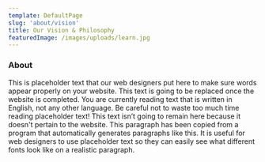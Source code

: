 ```yaml
---
template: DefaultPage
slug: 'about/vision'
title: Our Vision & Philosophy
featuredImage: /images/uploads/learn.jpg
---
```


### About

This is placeholder text that our web designers put here to make sure words appear properly on your website. This text is going to be replaced once the website is completed. You are currently reading text that is written in English, not any other language. Be careful not to waste too much time reading placeholder text! This text isn’t going to remain here because it doesn't pertain to the website. This paragraph has been copied from a program that automatically generates paragraphs like this. It is useful for web designers to use placeholder text so they can easily see what different fonts look like on a realistic paragraph.
